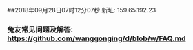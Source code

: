 ##2018年09月28日07时12分07秒 新址: 159.65.192.23
### 兔友常见问题及解答: https://github.com/wanggonging/d/blob/w/FAQ.md
